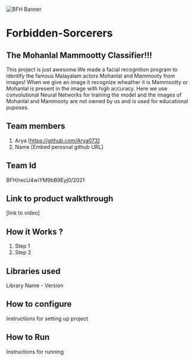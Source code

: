 
![BFH Banner](https://trello-attachments.s3.amazonaws.com/542e9c6316504d5797afbfb9/542e9c6316504d5797afbfc1/39dee8d993841943b5723510ce663233/Frame_19.png)
# Forbidden-Sorcerers
## The Mohanlal Mammootty Classifier!!!
This project is just awesome.We made a facial recognition program to identify the famous Malayalam actors Mohanlal and Mammooty from images!
When we give an image it recognize wheather it is Mammootty or Mohanlal is present in the image with high accuracy. Here we use convolutional Neural Networks for training the model and the images of Mohanlal and Mammooty are not owned by us and is used for educational puposes.
## Team members
1. Arya [https://github.com/Arya073]
2. Name [Embed perosnal github URL]
## Team Id
BFH/recU4wiYM9bB9Eyj0/2021
## Link to product walkthrough
[link to video]
## How it Works ?
1. Step 1
2. Step 2
## Libraries used
Library Name - Version
## How to configure
Instructions for setting up project
## How to Run
Instructions for running
